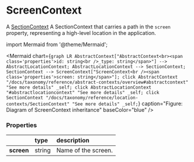 # ScreenContext

A [SectionContext](/taxonomy/reference/location-contexts/SectionContext.md) A SectionContext that carries a path in the ```screen``` property, representing a high-level location in the application.

import Mermaid from '@theme/Mermaid';

<Mermaid chart={`
	graph LR
		AbstractContext["AbstractContext<br><span class='properties'>id: string<br />_type: string</span>"] --> AbstractLocationContext;
		AbstractLocationContext --> SectionContext;
    SectionContext --> ScreenContext["ScreenContext<br /><span class='properties'>screen: string</span>"];
    click AbstractContext "/docs/taxonomy/reference/abstract-contexts/overview#abstractcontext" "See more details" _self;
    click AbstractLocationContext "#abstractlocationcontext" "See more details" _self;
    click SectionContext "/docs/taxonomy/reference/location-contexts/SectionContext" "See more details" _self;
`} caption="Figure: Diagram of ScreenContext inheritance" baseColor="blue" />

### Properties
|                | type        | description
| :--            | :--         | :--           
| **screen**     | string      | Name of the screen.
